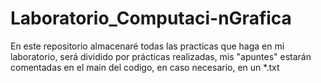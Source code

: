 # Laboratorio_Computaci-nGrafica
En este repositorio almacenaré todas las practicas que haga en mi laboratorio, será dividido por prácticas realizadas, mis "apuntes" estarán comentadas en el main del codigo, en caso necesario, en un *.txt
